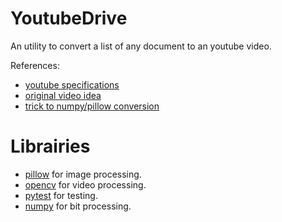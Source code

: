 YoutubeDrive
============
An utility to convert a list of any document to an youtube video.

References:
* [youtube specifications](https://support.google.com/youtube/answer/1722171?hl=en)
* [original video idea](https://www.youtube.com/watch?v=_w6PCHutmb4)
* [trick to numpy/pillow conversion](https://stackoverflow.com/a/32159741)

Librairies
==========
* [pillow](https://pillow.readthedocs.io) for image processing.
* [opencv](https://docs.opencv.org/4.x/index.html) for video processing.
* [pytest](https://docs.pytest.org/en/7.1.x/contents.html) for testing.
* [numpy](https://numpy.org/doc/stable/index.html) for bit processing.
